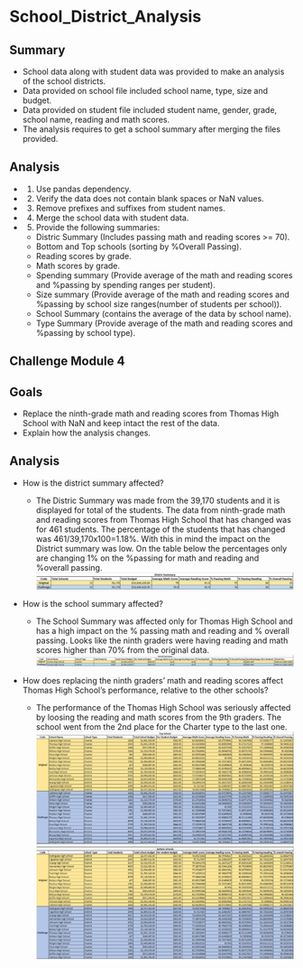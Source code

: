 # School_District_Analysis
## Summary
- School data along with student data was provided to make an analysis of the school districts.
- Data provided on school file included school name, type, size and budget.
- Data provided on student file included student name, gender, grade, school name, reading and math scores.
- The analysis requires to get a school summary after merging the files provided.

## Analysis
- 1. Use pandas dependency. 
- 2. Verify the data does not contain blank spaces or NaN values.
- 3. Remove prefixes and suffixes from student names.
- 4. Merge the school data with student data.
- 5. Provide the following summaries:
    - Distric Summary (Includes passing math and reading scores >= 70).
    - Bottom and Top schools (sorting by %Overall Passing).
    - Reading scores by grade.
    - Math scores by grade.
    - Spending summary (Provide average of the math and reading scores and %passing by spending ranges per student).
    - Size summary (Provide average of the math and reading scores and %passing by school size ranges(number of students per school)).
    - School Summary (contains the average of the data by school name).
    - Type Summary (Provide average of the math and reading scores and %passing by school type).
    
## Challenge Module 4
## Goals
- Replace the ninth-grade math and reading scores from Thomas High School with NaN and keep intact the rest of the data. 
- Explain how the analysis changes.

## Analysis
- How is the district summary affected?
    - The Distric Summary was made from the 39,170 students and it is displayed for total of the students.  The data from ninth-grade math and reading scores from Thomas High School that has changed was for 461 students.  The percentage of the students that has changed was 461/39,170x100=1.18%.  With this in mind the impact on the District summary was low.  On the table below the percentages only are changing 1% on the %passing for math and reading and %overall passing.  
    ![District Summary Table](https://github.com/DahianaMC/School_District_Analysis/blob/master/District%20Summary%20Table.png)

- How is the school summary affected?
    - The School Summary was affected only for Thomas High School and has a high impact on the % passing math and reading and % overall passing.  Looks like the ninth graders were having reading and math scores higher than 70% from the original data.
    ![School Summary Table](https://github.com/DahianaMC/School_District_Analysis/blob/master/School%20Summary%20Table.png)

- How does replacing the ninth graders’ math and reading scores affect Thomas High School’s performance, relative to the other schools?
    - The performance of the Thomas High School was seriously affected by loosing the reading and math scores from the 9th graders.  The school went from the 2nd place for the Charter type to the last one.
    ![Top and Bottom Schools Table](https://github.com/DahianaMC/School_District_Analysis/blob/master/Top%20and%20Bottom%20Schools%20Table.png)

    

